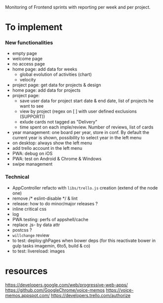 Monitoring of Frontend sprints with reporting per week and per project.

# To implement
### New functionalities
- empty page
- welcome page
- no access page
- home page: add data for weeks
    - global evolution of activities (chart)
    - velocity
- project page: get data for projects & design
- home page: add data for projects
- project page: 
    - save user data for project start date & end date, list of projects he want to see
    - view by project (regex on [ ] with user defined exclusions (SUPPORT))
    - exlude cards not tagged as "Delivery"
    - time spent on each imple/review. Number of reviews, list of cards
- year management: one board per year, store in conf. By default the current year is shown, possibility to select year in the left menu
- on desktop: always show the left menu
- add trello account in the left menu
- PWA: debug on iOS
- PWA: test on Android & Chrome & Windows
- swipe management

### Technical
- AppController refacto with `libs/trello.js` creation (extend of the node one)
- remove /* eslint-disable */ & lint
- release: how to do minor/major releases ?
- inline critical css
- log
- PWA testing: perfs of appshell/cache
- replace .js- by data attr
- postcss ?
- `willchange` review
- to test: deploy:ghPages when bower deps (for this reactivate bower in gulp tasks imagemin, 6to5, build & co)
- to test: livereload: images


# resources
https://developers.google.com/web/progressive-web-apps/
https://github.com/GoogleChrome/voice-memos
https://voice-memos.appspot.com/
https://developers.trello.com/authorize
